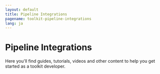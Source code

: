 ```yaml
---
layout: default
title: Pipeline Integrations
pagename: toolkit-pipeline-integrations
lang: ja
---
```


# Pipeline Integrations

Here you'll find guides, tutorials, videos and other content to help you get started as a toolkit developer.